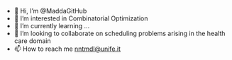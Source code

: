 - 👋 Hi, I’m @MaddaGitHub
- 👀 I’m interested in Combinatorial Optimization
- 🌱 I’m currently learning ...
- 💞️ I’m looking to collaborate on scheduling problems arising in the health care domain
- 📫 How to reach me nntmdl@unife.it

<!---
MaddaGitHub/MaddaGitHub is a ✨ special ✨ repository because its `README.md` (this file) appears on your GitHub profile.
You can click the Preview link to take a look at your changes.
--->
